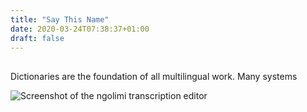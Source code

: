 ```yaml
---
title: "Say This Name"
date: 2020-03-24T07:38:37+01:00
draft: false
---
```



## 
Dictionaries are the foundation of all multilingual work. Many systems 

![Screenshot of the ngolimi transcription editor](../../../img/transcribo.png)
